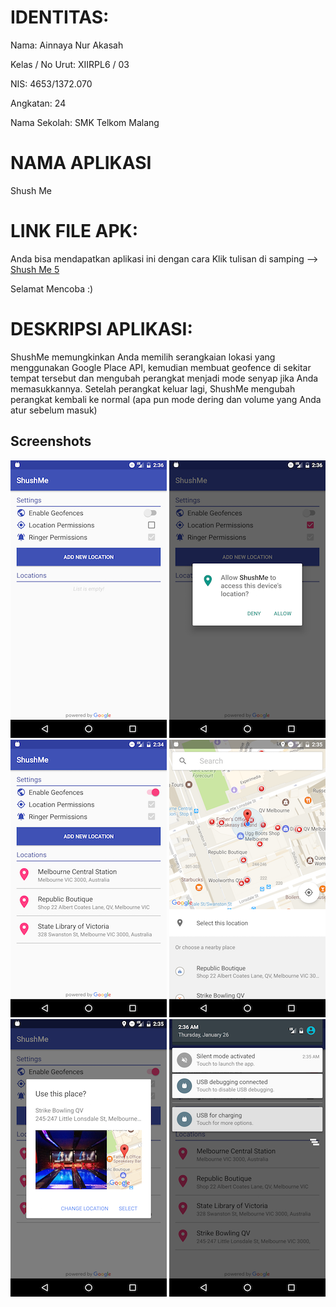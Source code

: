 # IDENTITAS:
Nama: Ainnaya Nur Akasah

Kelas / No Urut: XIIRPL6 / 03

NIS: 4653/1372.070

Angkatan: 24

Nama Sekolah: SMK Telkom Malang

# NAMA APLIKASI
Shush Me

# LINK FILE APK:
Anda bisa mendapatkan aplikasi ini dengan cara Klik tulisan di samping -->
[Shush Me 5](https://docs.google.com/uc?export=download&id=0BxRyC99DsxNVYWQ3Tm5zaDhmaWc)

Selamat Mencoba :)

# DESKRIPSI APLIKASI:
ShushMe memungkinkan Anda memilih serangkaian lokasi yang menggunakan Google Place API, kemudian membuat geofence di sekitar tempat tersebut dan mengubah perangkat menjadi mode senyap jika Anda memasukkannya. Setelah perangkat keluar lagi, ShushMe mengubah perangkat kembali ke normal (apa pun mode dering dan volume yang Anda atur sebelum masuk)

## Screenshots

![Screenshot1](screenshots/screen_1.png) ![Screenshot2](screenshots/screen_2.png) ![Screenshot3](screenshots/screen_3.png)
![Screenshot4](screenshots/screen_4.png) ![Screenshot5](screenshots/screen_5.png) ![Screenshot6](screenshots/screen_6.png)

